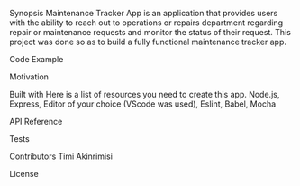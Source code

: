 Synopsis
Maintenance Tracker App is an application that provides users with the ability to reach out to operations or repairs department regarding repair or maintenance requests and monitor the status of their request. This project was done so as to build a fully functional maintenance tracker app. 

Code Example

Motivation

Built with
Here is a list of resources you need to create this app.
Node.js, Express, Editor of your choice (VScode was used), Eslint, Babel, Mocha

API Reference

Tests

Contributors
Timi Akinrimisi

License


